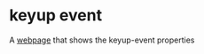 # keyup event

A [webpage](https://wesselvanree.github.io/javascript_keyup_event/) that shows the keyup-event properties

